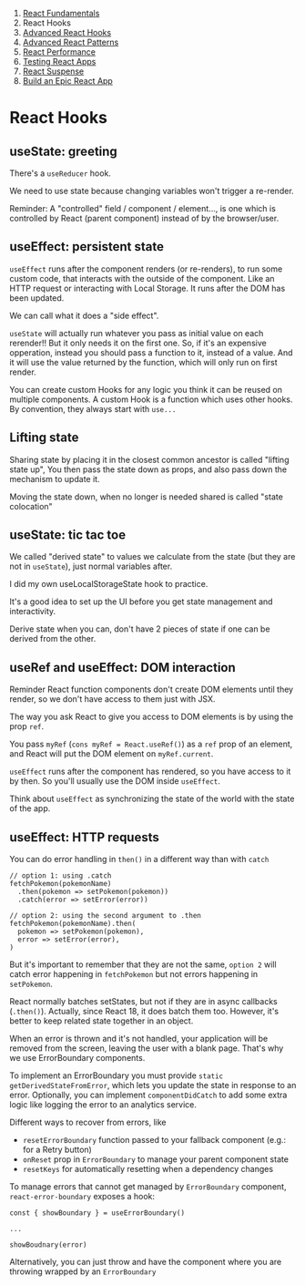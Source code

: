 1. [React Fundamentals](./react-fundamentals.md)
2. React Hooks
3. [Advanced React Hooks](./advanced-react-hooks.md)
4. [Advanced React Patterns](./advanced-react-patterns.md)
5. [React Performance](./react-performance.md)
6. [Testing React Apps](./testing-react-apps.md)
7. [React Suspense](./react-suspense.md)
8. [Build an Epic React App](./build-an-epic-react-app.md)

# React Hooks

## useState: greeting

There's a `useReducer` hook.

We need to use state because changing variables won't trigger a re-render.

Reminder: A "controlled" field / component / element..., is one which is
controlled by React (parent component) instead of by the browser/user.

## useEffect: persistent state

`useEffect` runs after the component renders (or re-renders), to run some custom
code, that interacts with the outside of the component. Like an HTTP request or
interacting with Local Storage. It runs after the DOM has been updated.

We can call what it does a "side effect".

`useState` will actually run whatever you pass as initial value on each
rerender!! But it only needs it on the first one. So, if it's an expensive
opperation, instead you should pass a function to it, instead of a value. And it
will use the value returned by the function, which will only run on first
render.

You can create custom Hooks for any logic you think it can be reused on multiple
components. A custom Hook is a function which uses other hooks. By convention,
they always start with `use...`

## Lifting state

Sharing state by placing it in the closest common ancestor is called "lifting
state up", You then pass the state down as props, and also pass down the
mechanism to update it.

Moving the state down, when no longer is needed shared is called "state
colocation"

## useState: tic tac toe

We called "derived state" to values we calculate from the state (but they are
not in `useState`), just normal variables after.

I did my own useLocalStorageState hook to practice.

It's a good idea to set up the UI before you get state management and
interactivity.

Derive state when you can, don't have 2 pieces of state if one can be derived
from the other.

## useRef and useEffect: DOM interaction

Reminder React function components don't create DOM elements until they render,
so we don't have access to them just with JSX.

The way you ask React to give you access to DOM elements is by using the prop
`ref`.

You pass `myRef` (`cons myRef = React.useRef()`) as a `ref` prop of an element,
and React will put the DOM element on `myRef.current`.

`useEffect` runs after the component has rendered, so you have access to it by
then. So you'll usually use the DOM inside `useEffect`.

Think about `useEffect` as synchronizing the state of the world with the state
of the app.

## useEffect: HTTP requests

You can do error handling in `then()` in a different way than with `catch`

```
// option 1: using .catch
fetchPokemon(pokemonName)
  .then(pokemon => setPokemon(pokemon))
  .catch(error => setError(error))

// option 2: using the second argument to .then
fetchPokemon(pokemonName).then(
  pokemon => setPokemon(pokemon),
  error => setError(error),
)
```

But it's important to remember that they are not the same, `option 2` will catch
error happening in `fetchPokemon` but not errors happening in `setPokemon`.

React normally batches setStates, but not if they are in async callbacks
(`.then()`). Actually, since React 18, it does batch them too. However, it's
better to keep related state together in an object.

When an error is thrown and it's not handled, your application will be removed
from the screen, leaving the user with a blank page. That's why we use
ErrorBoundary components.

To implement an ErrorBoundary you must provide
`static getDerivedStateFromError`, which lets you update the state in response
to an error. Optionally, you can implement `componentDidCatch` to add some extra
logic like logging the error to an analytics service.

Different ways to recover from errors, like

- `resetErrorBoundary` function passed to your fallback component (e.g.: for a
  Retry button)
- `onReset` prop in `ErrorBoundary` to manage your parent component state
- `resetKeys` for automatically resetting when a dependency changes

To manage errors that cannot get managed by `ErrorBoundary` component,
`react-error-boundary` exposes a hook:

```
const { showBoundary } = useErrorBoundary()

...

showBoudnary(error)
```

Alternatively, you can just throw and have the component where you are throwing
wrapped by an `ErrorBoundary`
